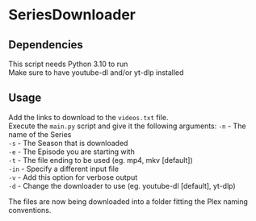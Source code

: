 # SeriesDownloader

## Dependencies
This script needs Python 3.10 to run   
Make sure to have youtube-dl and/or yt-dlp installed   

## Usage
Add the links to download to the `videos.txt` file.   
Execute the `main.py` script and give it the following arguments:
`-n` - The name of the Series   
`-s` - The Season that is downloaded   
`-e` - The Episode you are starting with   
`-t` - The file ending to be used (eg. mp4, mkv [default])   
`-in` - Specify a different input file   
`-v` - Add this option for verbose output   
`-d` - Change the downloader to use (eg. youtube-dl [default], yt-dlp)   
   
The files are now being downloaded into a folder fitting the Plex naming conventions.
